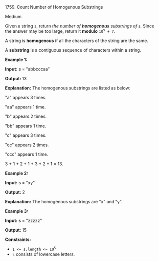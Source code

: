 1759\. Count Number of Homogenous Substrings

Medium

Given a string `s`, return _the number of **homogenous** substrings of_ `s`_._ Since the answer may be too large, return it **modulo** <code>10<sup>9</sup> + 7</code>.

A string is **homogenous** if all the characters of the string are the same.

A **substring** is a contiguous sequence of characters within a string.

**Example 1:**

**Input:** s = "abbcccaa"

**Output:** 13

**Explanation:** The homogenous substrings are listed as below: 

"a" appears 3 times. 

"aa" appears 1 time. 

"b" appears 2 times. 

"bb" appears 1 time. 

"c" appears 3 times. 

"cc" appears 2 times. 

"ccc" appears 1 time. 

3 + 1 + 2 + 1 + 3 + 2 + 1 = 13.

**Example 2:**

**Input:** s = "xy"

**Output:** 2

**Explanation:** The homogenous substrings are "x" and "y".

**Example 3:**

**Input:** s = "zzzzz"

**Output:** 15

**Constraints:**

*   <code>1 <= s.length <= 10<sup>5</sup></code>
*   `s` consists of lowercase letters.